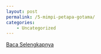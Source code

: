 ```yaml
---
layout: post
permalink: /5-mimpi-petapa-gotama/
categories:
    - Uncategorized
---
```


[Baca Selengkapnya](/02)